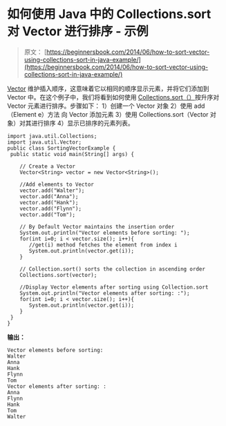 # 如何使用 Java 中的 Collections.sort 对 Vector 进行排序 - 示例

> 原文： [https://beginnersbook.com/2014/06/how-to-sort-vector-using-collections-sort-in-java-example/](https://beginnersbook.com/2014/06/how-to-sort-vector-using-collections-sort-in-java-example/)

[Vector](https://beginnersbook.com/2013/12/vector-in-java/ "Vector in Java") 维护插入顺序，这意味着它以相同的顺序显示元素，并将它们添加到 Vector 中。在这个例子中，我们将看到如何使用 [Collections.sort（）](https://docs.oracle.com/javase/7/docs/api/java/util/Collections.html#sort(java.util.List) "Collections.sort")按升序对 Vector 元素进行排序。步骤如下：
1）创建一个 Vector 对象
2）使用 add（Element e）方法
向 Vector 添加元素 3）使用 Collections.sort（Vector 对象）对其进行排序
4）显示已排序的元素列表。

```
import java.util.Collections;
import java.util.Vector;
public class SortingVectorExample {
 public static void main(String[] args) {

    // Create a Vector
    Vector<String> vector = new Vector<String>();

    //Add elements to Vector
    vector.add("Walter");
    vector.add("Anna");
    vector.add("Hank");
    vector.add("Flynn");
    vector.add("Tom");

    // By Default Vector maintains the insertion order
    System.out.println("Vector elements before sorting: ");
    for(int i=0; i < vector.size(); i++){
       //get(i) method fetches the element from index i
       System.out.println(vector.get(i));
    }

    // Collection.sort() sorts the collection in ascending order
    Collections.sort(vector);

    //Display Vector elements after sorting using Collection.sort
    System.out.println("Vector elements after sorting: :");
    for(int i=0; i < vector.size(); i++){
       System.out.println(vector.get(i));
    }
 } 
}
```

**输出：**

```
Vector elements before sorting: 
Walter
Anna
Hank
Flynn
Tom
Vector elements after sorting: :
Anna
Flynn
Hank
Tom
Walter
```